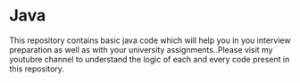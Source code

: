 # Java
This repository contains basic java code which will help you in you interview preparation as well as with your university assignments..Please visit my youtubre channel to understand the logic of each and every code present in this repository.
